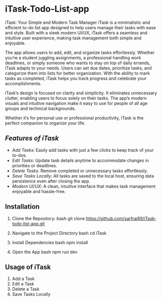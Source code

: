 # iTask-Todo-List-app
iTask: Your Simple and Modern Task Manager
iTask is a minimalistic and efficient to-do list app designed to help users manage their tasks with ease and style. Built with a sleek modern UI/UX, iTask offers a seamless and intuitive user experience, making task management both simple and enjoyable.

The app allows users to add, edit, and organize tasks effortlessly. Whether you’re a student juggling assignments, a professional handling work deadlines, or simply someone who wants to stay on top of daily errands, iTask adapts to your needs. Users can set due dates, prioritize tasks, and categorize them into lists for better organization. With the ability to mark tasks as completed, iTask helps you track progress and celebrate your accomplishments.

iTask’s design is focused on clarity and simplicity. It eliminates unnecessary clutter, enabling users to focus solely on their tasks. The app’s modern visuals and intuitive navigation make it easy to use for people of all age groups and technical backgrounds.

Whether it’s for personal use or professional productivity, iTask is the perfect companion to organize your life.

## *Features of iTask*  

- *Add Tasks*: Easily add tasks with just a few clicks to keep track of your to-dos.  
- *Edit Tasks*: Update task details anytime to accommodate changes in priorities or deadlines.  
- *Delete Tasks*: Remove completed or unnecessary tasks effortlessly.  
- *Save Tasks Locally*: All tasks are saved to the local host, ensuring data persistence even after closing the app.  
- *Modern UI/UX*: A clean, intuitive interface that makes task management enjoyable and hassle-free.  

## Installation

1. Clone the Repository:
bash
git clone https://github.com/sarfraj89/iTask-todo-list-app.git

2. Navigate to the Project Directory
bash
cd iTask

3. Install Dependencies
bash
npm install

4. Open the App
bash
npm run dev


## Usage of iTask
1. Add a Task
2. Edit a Task
3. Delete a Task
4. Save Tasks Locally
